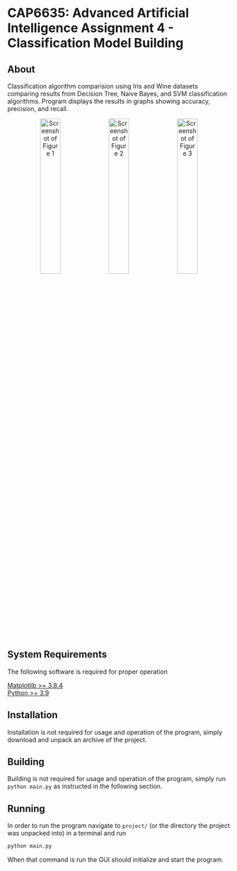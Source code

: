 # CAP6635: Advanced Artificial Intelligence Assignment 4 - Classification Model Building

## About
Classification algorithm comparision using Iris and Wine datasets comparing
results from Decision Tree, Naive Bayes, and SVM classification algorithms.
Program displays the results in graphs showing accuracy, precision, and recall.

<p align="center">
  <img alt="Screenshot of Figure 1" src="https://github.com/wltjr/cap6635/assets/12835340/d740331d-dc30-4c52-8b57-e25e3a0e12eb" width=30% />
  <img alt="Screenshot of Figure 2" src="https://github.com/wltjr/cap6635/assets/12835340/d1acd521-2c61-4b95-8eb8-164a1f7a74bf" width=30% /> 
  <img alt="Screenshot of Figure 3" src="https://github.com/wltjr/cap6635/assets/12835340/3dd09e49-4b95-437f-a087-bdbaefe957ba" width=30% /> 
</p>

## System Requirements
The following software is required for proper operation

  [Matplotlib >= 3.8.4](https://pypi.org/project/matplotlib/)  
  [Python >= 3.9](https://www.python.org/downloads/)  

## Installation
Installation is not required for usage and operation of the program,
simply download and unpack an archive of the project.

## Building
Building is not required for usage and operation of the program,
simply run `python main.py` as instructed in the following section.

## Running
In order to run the program navigate to `project/`
(or the directory the project was unpacked into) in a terminal and run

```sh
python main.py
```
When that command is run the GUI should initialize and start the program.
